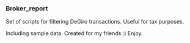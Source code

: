 ### Broker_report

Set of scripts for filtering DeGiro transactions. Useful for tax purposes.

Including sample data. Created for my friends :) Enjoy.